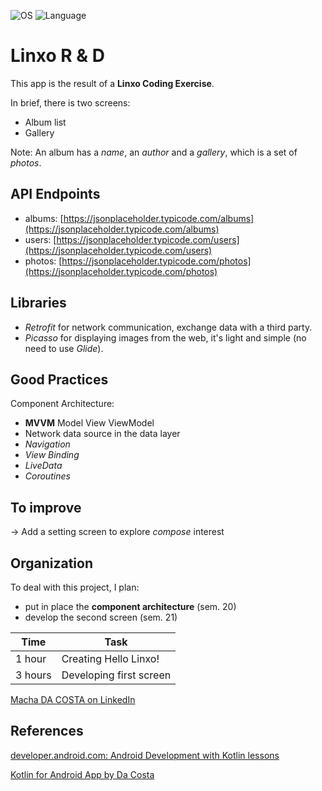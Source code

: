 ![OS](https://badgen.net/badge/OS/Android?icon=https://raw.githubusercontent.com/androiddevnotes/awesome-android-kotlin-apps/master/assets/android.svg&color=3ddc84)
![Language](https://img.shields.io/github/languages/top/cortinico/kotlin-android-template?color=blue&logo=kotlin)

# Linxo R & D
This app is the result of a **Linxo Coding Exercise**.

In brief, there is two screens:
 * Album list
 * Gallery

Note: An album has a _name_, an _author_ and a _gallery_, which is a set of _photos_.

## API Endpoints
* albums: [https://jsonplaceholder.typicode.com/albums](https://jsonplaceholder.typicode.com/albums)
* users: [https://jsonplaceholder.typicode.com/users](https://jsonplaceholder.typicode.com/users)
* photos: [https://jsonplaceholder.typicode.com/photos](https://jsonplaceholder.typicode.com/photos)

## Libraries
* _Retrofit_ for network communication, exchange data with a third party.
* _Picasso_ for displaying images from the web, it's light and simple (no need to use _Glide_).

## Good Practices

Component Architecture:
* **MVVM** Model View ViewModel
* Network data source in the data layer
* _Navigation_
* _View Binding_
* _LiveData_
* _Coroutines_

## To improve
-> Add a setting screen to explore _compose_ interest

## Organization
To deal with this project, I plan:
* put in place the **component architecture** (sem. 20)
* develop the second screen (sem. 21)


| Time | Task |
|------|------|
|1 hour | Creating Hello Linxo! |
|3 hours| Developing first screen |

[Macha DA COSTA on LinkedIn](https://www.linkedin.com/in/MachaDaCosta/)

## References
[developer.android.com: Android Development with Kotlin lessons](https://developer.android.com/courses/android-development-with-kotlin/course?utm_source=dac&utm_medium=website&utm_campaign=edu)

[Kotlin for Android App by Da Costa](https://www.chillcoding.com/app/kotlin-for-android/)
